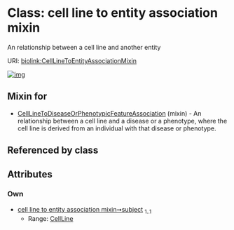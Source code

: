 
# Class: cell line to entity association mixin


An relationship between a cell line and another entity

URI: [biolink:CellLineToEntityAssociationMixin](https://w3id.org/biolink/vocab/CellLineToEntityAssociationMixin)


[![img](https://yuml.me/diagram/nofunky;dir:TB/class/[CellLine]<subject%201..1-%20[CellLineToEntityAssociationMixin],[CellLineToDiseaseOrPhenotypicFeatureAssociation]uses%20-.->[CellLineToEntityAssociationMixin],[CellLineToDiseaseOrPhenotypicFeatureAssociation],[CellLine])](https://yuml.me/diagram/nofunky;dir:TB/class/[CellLine]<subject%201..1-%20[CellLineToEntityAssociationMixin],[CellLineToDiseaseOrPhenotypicFeatureAssociation]uses%20-.->[CellLineToEntityAssociationMixin],[CellLineToDiseaseOrPhenotypicFeatureAssociation],[CellLine])

## Mixin for

 * [CellLineToDiseaseOrPhenotypicFeatureAssociation](CellLineToDiseaseOrPhenotypicFeatureAssociation.md) (mixin)  - An relationship between a cell line and a disease or a phenotype, where the cell line is derived from an individual with that disease or phenotype.

## Referenced by class


## Attributes


### Own

 * [cell line to entity association mixin➞subject](cell_line_to_entity_association_mixin_subject.md)  <sub>1..1</sub>
     * Range: [CellLine](CellLine.md)
